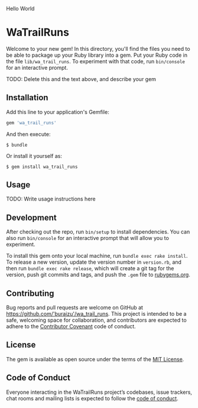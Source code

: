 Hello World

# WaTrailRuns

Welcome to your new gem! In this directory, you'll find the files you need to be able to package up your Ruby library into a gem. Put your Ruby code in the file `lib/wa_trail_runs`. To experiment with that code, run `bin/console` for an interactive prompt.

TODO: Delete this and the text above, and describe your gem

## Installation

Add this line to your application's Gemfile:

```ruby
gem 'wa_trail_runs'
```

And then execute:

    $ bundle

Or install it yourself as:

    $ gem install wa_trail_runs

## Usage

TODO: Write usage instructions here

## Development

After checking out the repo, run `bin/setup` to install dependencies. You can also run `bin/console` for an interactive prompt that will allow you to experiment.

To install this gem onto your local machine, run `bundle exec rake install`. To release a new version, update the version number in `version.rb`, and then run `bundle exec rake release`, which will create a git tag for the version, push git commits and tags, and push the `.gem` file to [rubygems.org](https://rubygems.org).

## Contributing

Bug reports and pull requests are welcome on GitHub at https://github.com/'buraizu'/wa_trail_runs. This project is intended to be a safe, welcoming space for collaboration, and contributors are expected to adhere to the [Contributor Covenant](http://contributor-covenant.org) code of conduct.

## License

The gem is available as open source under the terms of the [MIT License](https://opensource.org/licenses/MIT).

## Code of Conduct

Everyone interacting in the WaTrailRuns project’s codebases, issue trackers, chat rooms and mailing lists is expected to follow the [code of conduct](https://github.com/'buraizu'/wa_trail_runs/blob/master/CODE_OF_CONDUCT.md).
